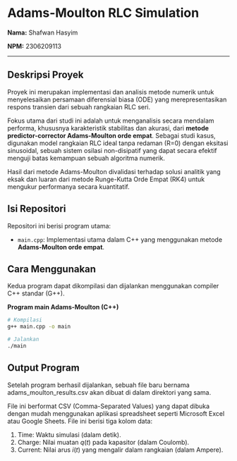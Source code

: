 # Adams-Moulton RLC Simulation

**Nama:** Shafwan Hasyim

**NPM:** 2306209113

---

## Deskripsi Proyek

Proyek ini merupakan implementasi dan analisis metode numerik untuk menyelesaikan persamaan diferensial biasa (ODE) yang merepresentasikan respons transien dari sebuah rangkaian RLC seri. 

Fokus utama dari studi ini adalah untuk menganalisis secara mendalam performa, khususnya karakteristik stabilitas dan akurasi, dari **metode predictor-corrector Adams-Moulton orde empat**. Sebagai studi kasus, digunakan model rangkaian RLC ideal tanpa redaman (R=0) dengan eksitasi sinusoidal, sebuah sistem osilasi non-disipatif yang dapat secara efektif menguji batas kemampuan sebuah algoritma numerik. 

Hasil dari metode Adams-Moulton divalidasi terhadap solusi analitik yang eksak dan luaran dari metode Runge-Kutta Orde Empat (RK4) untuk mengukur performanya secara kuantitatif. 

## Isi Repositori

Repositori ini berisi program utama:

* `main.cpp`: Implementasi utama dalam C++ yang menggunakan metode **Adams-Moulton orde empat**. 

## Cara Menggunakan

Kedua program dapat dikompilasi dan dijalankan menggunakan compiler C++ standar (G++).

**Program main Adams-Moulton (C++)**

```bash
# Kompilasi
g++ main.cpp -o main

# Jalankan
./main
```

## Output Program

Setelah program berhasil dijalankan, sebuah file baru bernama adams_moulton_results.csv akan dibuat di dalam direktori yang sama.

File ini berformat CSV (Comma-Separated Values) yang dapat dibuka dengan mudah menggunakan aplikasi spreadsheet seperti Microsoft Excel atau Google Sheets. File ini berisi tiga kolom data:

1. Time: Waktu simulasi (dalam detik).
2. Charge: Nilai muatan $q(t)$ pada kapasitor (dalam Coulomb).
3. Current: Nilai arus $i(t)$ yang mengalir dalam rangkaian (dalam Ampere).
